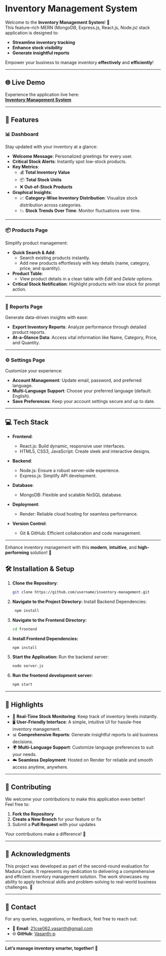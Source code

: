 # **Inventory Management System**  

Welcome to the **Inventory Management System**! 🚀  
This feature-rich MERN (MongoDB, Express.js, React.js, Node.js) stack application is designed to:  
- **Streamline inventory tracking**  
- **Enhance stock visibility**  
- **Generate insightful reports**  

Empower your business to manage inventory **effectively** and **efficiently**!  

---

## 🌐 **Live Demo**  
Experience the application live here:  
[**Inventory Management System**](https://vasanth-inventory-app.onrender.com)  

---

## 🚀 **Features**  

### **📊 Dashboard**  
Stay updated with your inventory at a glance:  
- **Welcome Message**: Personalized greetings for every user.  
- **Critical Stock Alerts**: Instantly spot low-stock products.  
- **Key Metrics**:  
  - 💰 **Total Inventory Value**  
  - 📦 **Total Stock Units**  
  - ❌ **Out-of-Stock Products**  
- **Graphical Insights**:  
  - 📈 **Category-Wise Inventory Distribution**: Visualize stock distribution across categories.  
  - 📉 **Stock Trends Over Time**: Monitor fluctuations over time.  

---

### **📦 Products Page**  
Simplify product management:  
- **Quick Search & Add**:  
  - Search existing products instantly.  
  - Add new products effortlessly with key details (name, category, price, and quantity).  
- **Product Table**:  
  - View product details in a clean table with *Edit* and *Delete* options.  
- **Critical Stock Notification**: Highlight products with low stock for prompt action.  

---

### **📑 Reports Page**  
Generate data-driven insights with ease:  
- **Export Inventory Reports**: Analyze performance through detailed product reports.  
- **At-a-Glance Data**: Access vital information like Name, Category, Price, and Quantity.  

---

### **⚙️ Settings Page**  
Customize your experience:  
- **Account Management**: Update email, password, and preferred language.  
- **Multi-Language Support**: Choose your preferred language (default: English).  
- **Save Preferences**: Keep your account settings secure and up to date.  

---

## 💻 **Tech Stack**  

- **Frontend**:  
  - React.js: Build dynamic, responsive user interfaces.  
  - HTML5, CSS3, JavaScript: Create sleek and interactive designs.  

- **Backend**:  
  - Node.js: Ensure a robust server-side experience.  
  - Express.js: Simplify API development.  

- **Database**:  
  - MongoDB: Flexible and scalable NoSQL database.  

- **Deployment**:  
  - Render: Reliable cloud hosting for seamless performance.  

- **Version Control**:  
  - Git & GitHub: Efficient collaboration and code management.  

---

Enhance inventory management with this **modern**, **intuitive**, and **high-performing** solution! 🌟  


## 🛠️ Installation & Setup

1. **Clone the Repository**:
   ```bash
   git clone https://github.com/username/inventory-management.git
   ```
2. **Navigate to the Project Directory:**
Install Backend Dependencies:
   ```bash
    npm install
   ```

3. **Navigate to the Frontend Directory:**
   ```bash
   cd frontend
   ```

4. **Install Frontend Dependencies:**
    ```bash
    npm install
    ```

4. **Start the Application:**
    Run the backend server:
    ```bash
    node server.js
    ```
5. **Run the frontend development server:**
    ```bash
    npm start
    ```
---

## 🌟 **Highlights**  
- 🚀 **Real-Time Stock Monitoring**: Keep track of inventory levels instantly.  
- 🖥️ **User-Friendly Interface**: A simple, intuitive UI for hassle-free inventory management.  
- 📊 **Comprehensive Reports**: Generate insightful reports to aid business decisions.  
- 🌍 **Multi-Language Support**: Customize language preferences to suit your needs.  
- ☁️ **Seamless Deployment**: Hosted on Render for reliable and smooth access anytime, anywhere.  

---

## 👥 **Contributing**  
We welcome your contributions to make this application even better!  
Feel free to:  
1. **Fork the Repository**  
2. **Create a New Branch** for your feature or fix  
3. Submit a **Pull Request** with your updates  

Your contributions make a difference! 🎉  

---

## 🤝 **Acknowledgments**  
This project was developed as part of the second-round evaluation for Madura Coats. It represents my dedication to delivering a comprehensive and efficient inventory management solution. The work showcases my ability to apply technical skills and problem-solving to real-world business challenges. 🙌

---

## 📧 **Contact**  
For any queries, suggestions, or feedback, feel free to reach out:  
- 📩 **Email**: [21cse062.vasanth@gmail.com](mailto:21cse062.vasanth@gmail.com)  
- 🌐 **GitHub**: [Vasanth-p](https://github.com/Vasanth-p)  

---

**Let’s manage inventory smarter, together!** 🎯  
